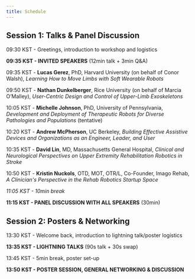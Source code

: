 ```yaml
---
title: Schedule
---
```


## Session 1: Talks & Panel Discussion

09:30 KST - Greetings, introduction to workshop and logistics

**09:35 KST - INVITED SPEAKERS** (12min talk + 3min Q&A)

09:35 KST - **Lucas Gerez**, PhD, Harvard University (on behalf of Conor Walsh), *Learning How to Move Limbs with Soft Wearable Robots*

09:50 KST - **Nathan Dunkelberger**, Rice University (on behalf of Marcia O’Malley), *User-Centric Design and Control of Upper-Limb Exoskeletons*

10:05 KST - **Michelle Johnson**, PhD, University of Pennsylvania, *Development and Deployment of Therapeutic Robots for Diverse Pathologies and Populations* (tentative)

10:20 KST - **Andrew McPherson**, UC Berkeley, *Building Effective Assistive Devices and Organizations as an Engineer, Leader, and User*

10:35 KST - **David Lin**, MD, Massachusetts General Hospital, *Clinical and Neurological Perspectives on Upper Extremity Rehabilitation Robotics in Stroke*

10:50 KST - **Kristin Nuckols**, OTD, MOT, OTR/L, Co-Founder, Imago Rehab, *A Clinician's Perspective in the Rehab Robotics Startup Space*

*11:05 KST - 10min break*

**11:15 KST - PANEL DISCUSSION WITH ALL SPEAKERS** (30min)

## Session 2: Posters & Networking

13:30 KST - Welcome back, introduction to lightning talk/poster logistics

**13:35 KST - LIGHTNING TALKS** (90s talk + 30s swap)
											
13:45 KST - 5min break, poster set-up
												
**13:50 KST - POSTER SESSION, GENERAL NETWORKING & DISCUSSION**

